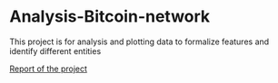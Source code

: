 # Analysis-Bitcoin-network
This project is for analysis and plotting data to formalize features and identify different entities

[Report of the project](https://github.com/Bitcoin-Netwrok-analysis/Analysis-Bitcoin-network/blob/main/LIPIcs_2021_Version_Sample%20(6).pdf)

